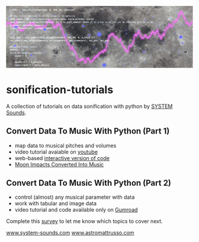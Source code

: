 ![Image of Moon surface with data overlaid](figures/moon_data_code.jpg?raw=true)

# sonification-tutorials

A collection of tutorials on data sonification with python by [SYSTEM Sounds](https://www.system-sounds.com/).

## Convert Data To Music With Python (Part 1)
- map data to musical pitches and volumes
- video tutorial avaiable on [youtube](https://www.youtube.com/watch?v=YgLvfLxVWvU)
- web-based [interactive version of code](https://bit.ly/3KsYTmz)
- [Moon Impacts Converted Into Music](https://www.youtube.com/watch?v=ANYxkwvb8pc)


## Convert Data To Music With Python (Part 2)
- control (almost) any musical parameter with data
- work with tabular and image data
- video tutorial and code available only on [Gumroad](https://astromattrusso.gumroad.com/l/data2music-part2)

Complete this [survey](https://docs.google.com/forms/d/e/1FAIpQLSef30tY78hr6cl5lHc91a1pCiqU6GPOa1BletNFg0pOH3JuwA/viewform) to let me know which topics to cover next.

www.system-sounds.com
www.astromattrusso.com
